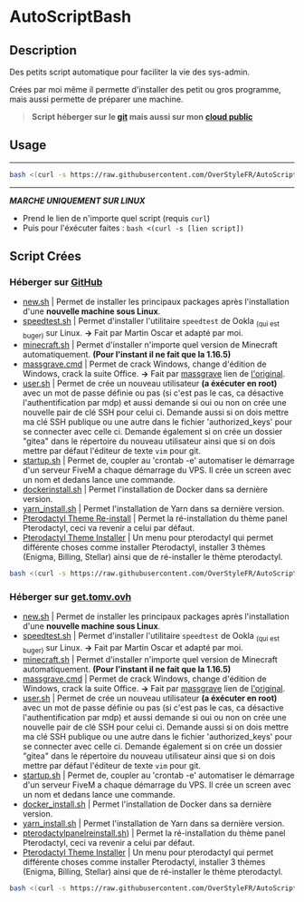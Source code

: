 # AutoScriptBash

## Description 

Des petits script automatique pour faciliter la vie des sys-admin.

Crées par moi même il permette d'installer des petit ou gros programme, mais aussi permette de préparer une machine.

> **Script héberger sur le [git](https://git.foryouhost.fr/tomv) mais aussi sur mon [cloud public](https://get.tomv.ovh)**

## Usage

***
```bash
bash <(curl -s https://raw.githubusercontent.com/OverStyleFR/AutoScriptBash/main/menu.sh)
```
***

***MARCHE UNIQUEMENT SUR LINUX***

* Prend le lien de n'importe quel script (requis `curl`)
* Puis pour l'éxécuter faites : `bash <(curl -s [lien script])`

## Script Crées

### Héberger sur [GitHub](https://github.com/OverStyleFR)

* [new.sh](https://raw.githubusercontent.com/OverStyleFR/AutoScriptBash/main/new.sh) | Permet de installer les principaux packages après l'installation d'une **nouvelle machine sous __Linux__**.
* [speedtest.sh](https://raw.githubusercontent.com/OverStyleFR/AutoScriptBash/main/speedtest.sh) | Permet d'installer l'utilitaire `speedtest` de Ookla <sub>(qui est buger)</sub> sur Linux. **→** Fait par Martin Oscar et adapté par moi.
* [minecraft.sh](https://raw.githubusercontent.com/OverStyleFR/AutoScriptBash/main/minecraft.sh) | Permet d'installer n'importe quel version de Minecraft automatiquement. **(Pour l'instant il ne fait que la 1.16.5)**
* [massgrave.cmd](https://raw.githubusercontent.com/OverStyleFR/AutoScriptBash/main/massgrave.cmd) | Permet de crack Windows, change d'édition de Windows, crack la suite Office. **→** Fait par [massgrave](https://github.com/massgravel) lien de [l'original](https://github.com/massgravel/Microsoft-Activation-Scripts).
* [user.sh](https://raw.githubusercontent.com/OverStyleFR/AutoScriptBash/main/user.sh) | Permet de crée un nouveau utilisateur **(a éxécuter en root)** avec un mot de passe définie ou pas (si c'est pas le cas, ca désactive l'authentification par mdp) et aussi demande si oui ou non on crée une nouvelle pair de clé SSH pour celui ci. Demande aussi si on dois mettre ma clé SSH publique ou une autre dans le fichier 'authorized_keys' pour se connecter avec celle ci. Demande également si on crée un dossier "gitea" dans le répertoire du nouveau utilisateur ainsi que si on dois mettre par défaut l'éditeur de texte `vim` pour git.
* [startup.sh](https://raw.githubusercontent.com/OverStyleFR/AutoScriptBash/main/startup.sh) | Permet de, coupler au 'crontab -e' automatiser le démarrage d'un serveur FiveM a chaque démarrage du VPS. Il crée un screen avec un nom et dedans lance une commande.
* [dockerinstall.sh](https://raw.githubusercontent.com/OverStyleFR/AutoScriptBash/main/dockerinstall.sh) | Permet l'installation de Docker dans sa dernière version.
* [yarn_install.sh](https://raw.githubusercontent.com/OverStyleFR/AutoScriptBash/main/yarninstall.sh) | Permet l'installation de Yarn dans sa dernière version.
* [Pterodactyl Theme Re-install](https://raw.githubusercontent.com/OverStyleFR/AutoScriptBash/main/pterodactylpanelreinstall.sh) | Permet la ré-installation du thème panel Pterodactyl, ceci va revenir a celui par défaut.
* [Pterodactyl Theme Installer](https://raw.githubusercontent.com/OverStyleFR/AutoScriptBash/main/pterodactylthemeinstaller.sh) | Un menu pour pterodactyl qui permet différente choses comme installer Pterodactyl, installer 3 thèmes (Enigma, Billing, Stellar) ainsi que de ré-installer le thème pterodactyl.
```bash
bash <(curl -s https://raw.githubusercontent.com/OverStyleFR/AutoScriptBash/main/pterodactylthemeinstaller.sh)
```

### Héberger sur [get.tomv.ovh](https://get.tomv.ovh/)

* [new.sh](https://get.tomv.ovh/new.sh) | Permet de installer les principaux packages après l'installation d'une **nouvelle machine sous __Linux__**.
* [speedtest.sh](https://get.tomv.ovh/speedtest.sh) | Permet d'installer l'utilitaire `speedtest` de Ookla <sub>(qui est buger)</sub> sur Linux. **→** Fait par Martin Oscar et adapté par moi.
* [minecraft.sh](https://get.tomv.ovh/minecraft.sh) | Permet d'installer n'importe quel version de Minecraft automatiquement. **(Pour l'instant il ne fait que la 1.16.5)**
* [massgrave.cmd](https://get.tomv.ovh/massgrave.cmd) | Permet de crack Windows, change d'édition de Windows, crack la suite Office. **→** Fait par [massgrave](https://github.com/massgravel) lien de [l'original](https://github.com/massgravel/Microsoft-Activation-Scripts).
* [user.sh](https://get.tomv.ovh/user.sh) | Permet de crée un nouveau utilisateur **(a éxécuter en root)** avec un mot de passe définie ou pas (si c'est pas le cas, ca désactive l'authentification par mdp) et aussi demande si oui ou non on crée une nouvelle pair de clé SSH pour celui ci. Demande aussi si on dois mettre ma clé SSH publique ou une autre dans le fichier 'authorized_keys' pour se connecter avec celle ci. Demande également si on crée un dossier "gitea" dans le répertoire du nouveau utilisateur ainsi que si on dois mettre par défaut l'éditeur de texte `vim` pour git.
* [startup.sh](https://get.tomv.ovh/startup.sh) | Permet de, coupler au 'crontab -e' automatiser le démarrage d'un serveur FiveM a chaque démarrage du VPS. Il crée un screen avec un nom et dedans lance une commande.
* [docker_install.sh](https://get.tomv.ovh/dockerinstall.sh) | Permet l'installation de Docker dans sa dernière version.
* [yarn_install.sh](https://get.tomv.ovh/yarninstall.sh) | Permet l'installation de Yarn dans sa dernière version.
* [pterodactylpanelreinstall.sh](https://get.tomv.ovh/pterodactylpanelreinstall.sh)) | Permet la ré-installation du thème panel Pterodactyl, ceci va revenir a celui par défaut.
* [Pterodactyl Theme Installer](https://get.tomv.ovh/pterodactylthemeinstaller.sh) | Un menu pour pterodactyl qui permet différente choses comme installer Pterodactyl, installer 3 thèmes (Enigma, Billing, Stellar) ainsi que de ré-installer le thème pterodactyl.
```bash
bash <(curl -s https://raw.githubusercontent.com/OverStyleFR/AutoScriptBash/main/pterodactylthemeinstaller.sh)
```